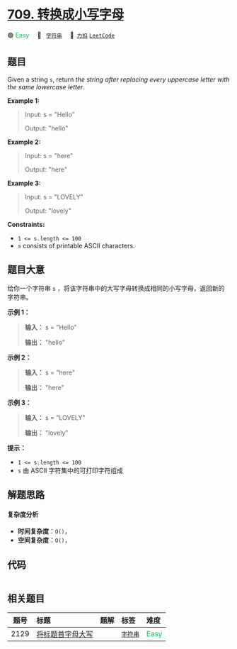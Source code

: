 # [709. 转换成小写字母](https://2xiao.github.io/leetcode-js/problem/0709.html)

🟢 <font color=#15bd66>Easy</font>&emsp; 🔖&ensp; [`字符串`](/tag/string.md)&emsp; 🔗&ensp;[`力扣`](https://leetcode.cn/problems/to-lower-case) [`LeetCode`](https://leetcode.com/problems/to-lower-case)

## 题目

Given a string `s`, return _the string after replacing every uppercase letter
with the same lowercase letter_.



**Example 1:**

> Input: s = "Hello"
> 
> Output: "hello"

**Example 2:**

> Input: s = "here"
> 
> Output: "here"

**Example 3:**

> Input: s = "LOVELY"
> 
> Output: "lovely"

**Constraints:**

  * `1 <= s.length <= 100`
  * `s` consists of printable ASCII characters.


## 题目大意

给你一个字符串 `s` ，将该字符串中的大写字母转换成相同的小写字母，返回新的字符串。

**示例 1：**

> 
> 
> 
> 
> 
> **输入：** s = "Hello"
> 
> **输出：** "hello"
> 
> 

**示例 2：**

> 
> 
> 
> 
> 
> **输入：** s = "here"
> 
> **输出：** "here"
> 
> 

**示例 3：**

> 
> 
> 
> 
> 
> **输入：** s = "LOVELY"
> 
> **输出：** "lovely"
> 
> 

**提示：**

  * `1 <= s.length <= 100`
  * `s` 由 ASCII 字符集中的可打印字符组成


## 解题思路

#### 复杂度分析

- **时间复杂度**：`O()`，
- **空间复杂度**：`O()`，

## 代码

```javascript

```

## 相关题目

<!-- prettier-ignore -->
| 题号 | 标题 | 题解 | 标签 | 难度 |
| :------: | :------ | :------: | :------ | :------ |
| 2129 | [将标题首字母大写](https://leetcode.com/problems/capitalize-the-title) |  |  [`字符串`](/tag/string.md) | <font color=#15bd66>Easy</font> |